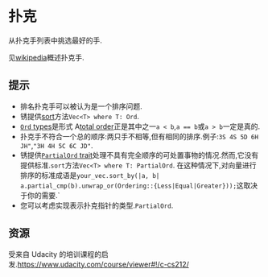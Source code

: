 # 扑克

从扑克手列表中挑选最好的手.

见[wikipedia](https://en.wikipedia.org/wiki/List_of_poker_hands)概述扑克手.

## 提示

- 排名扑克手可以被认为是一个排序问题.
- 锈提供[sort](https://doc.rust-lang.org/std/vec/struct.Vec.html#method.sort)方法`Vec<T> where T: Ord`.
- [`Ord` types](https://doc.rust-lang.org/std/cmp/trait.Ord.html)是形式 A[total order](https://en.wikipedia.org/wiki/Total_order)正是其中之一`a < b`,`a == b`或`a > b`一定是真的.
- 扑克手不符合一个总的顺序:两只手不相等,但有相同的排序.例子:`3S 4S 5D 6H JH"`,`"3H 4H 5C 6C JD"`.
- 锈提供[`PartialOrd` trait](https://doc.rust-lang.org/std/cmp/trait.PartialOrd.html)处理不具有完全顺序的可处置事物的情况.然而,它没有提供标准.`sort`方法`Vec<T> where T: PartialOrd`. 在这种情况下,对向量进行排序的标准成语是`your_vec.sort_by(|a, b| a.partial_cmp(b).unwrap_or(Ordering::{Less|Equal|Greater}));`这取决于你的需要.\`
- 您可以考虑实现表示扑克指针的类型.`PartialOrd`.

[help-page]: https://exercism.io/tracks/rust/learning
[modules]: https://doc.rust-lang.org/book/2018-edition/ch07-00-modules.html
[cargo]: https://doc.rust-lang.org/book/2018-edition/ch14-00-more-about-cargo.html
[rust-tests]: https://doc.rust-lang.org/book/2018-edition/ch11-02-running-tests.html

## 资源

受来自 Udacity 的培训课程的启发.<https://www.udacity.com/course/viewer#!/c-cs212/>
